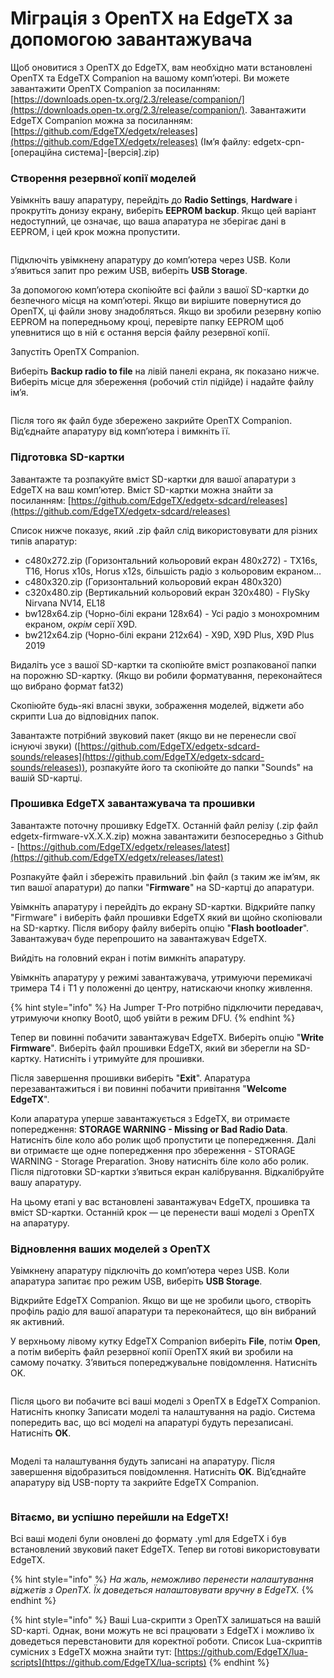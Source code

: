 # Міграція з OpenTX на EdgeTX за допомогою завантажувача

Щоб оновитися з OpenTX до EdgeTX, вам необхідно мати встановлені OpenTX та EdgeTX Companion на вашому комп’ютері. Ви можете завантажити OpenTX Companion за посиланням: [https://downloads.open-tx.org/2.3/release/companion/](https://downloads.open-tx.org/2.3/release/companion/). Завантажити EdgeTX Companion можна за посиланням: [https://github.com/EdgeTX/edgetx/releases](https://github.com/EdgeTX/edgetx/releases) (Ім’я файлу: edgetx-cpn-[операційна система]-[версія].zip)

### Створення резервної копії моделей

Увімкніть вашу апаратуру, перейдіть до **Radio Settings**, **Hardware** і прокрутіть донизу екрану, виберіть **EEPROM backup**. Якщо цей варіант недоступний, це означає, що ваша апаратура не зберігає дані в EEPROM, і цей крок можна пропустити.&#x20;

<figure><img src="../.gitbook/assets/update14.png" alt=""><figcaption></figcaption></figure>

Підключіть увімкнену апаратуру до комп’ютера через USB. Коли зʼявиться запит про режим USB, виберіть **USB Storage**.&#x20;

За допомогою комп’ютера скопіюйте всі файли з вашої SD-картки до безпечного місця на комп’ютері. Якщо ви вирішите повернутися до OpenTX, ці файли знову знадобляться. Якщо ви зробили резервну копію EEPROM на попередньому кроці, перевірте папку EEPROM щоб упевнитися що в ній є остання версія файлу резервної копії.

Запустіть OpenTX Companion.&#x20;

Виберіть **Backup radio to file** на лівій панелі екрана, як показано нижче. Виберіть місце для збереження (робочий стіл підійде) і надайте файлу імʼя.

<figure><img src="../.gitbook/assets/update1.png" alt=""><figcaption></figcaption></figure>

Після того як файл буде збережено закрийте OpenTX Companion. Від’єднайте апаратуру від комп’ютера і вимкніть її.

### Підготовка SD-картки

Завантажте та розпакуйте вміст SD-картки для вашої апаратури з EdgeTX на ваш комп’ютер. Вміст SD-картки можна знайти за посиланням: [https://github.com/EdgeTX/edgetx-sdcard/releases](https://github.com/EdgeTX/edgetx-sdcard/releases)

Список нижче показує, який .zip файл слід використовувати для різних типів апаратур:

* c480x272.zip (Горизонтальний кольоровий екран 480x272) - TX16s, T16, Horus x10s, Horus x12s, більшість радіо з кольоровим екраном…
* c480x320.zip (Горизонтальний кольоровий екран 480x320)
* c320x480.zip (Вертикальний кольоровий екран 320x480) - FlySky Nirvana NV14, EL18
* bw128x64.zip (Чорно-білі екрани 128x64) - Усі радіо з монохромним екраном, _окрім_ серії X9D.
* bw212x64.zip (Чорно-білі екрани 212x64) - X9D, X9D Plus, X9D Plus 2019

Видаліть усе з вашої SD-картки та скопіюйте вміст розпакованої папки на порожню SD-картку. (Якщо ви робили форматування, переконайтеся що вибрано формат fat32)

Скопіюйте будь-які власні звуки, зображення моделей, віджети або скрипти Lua до відповідних папок.

Завантажте потрібний звуковий пакет (якщо ви не перенесли свої існуючі звуки) ([https://github.com/EdgeTX/edgetx-sdcard-sounds/releases](https://github.com/EdgeTX/edgetx-sdcard-sounds/releases)), розпакуйте його та скопіюйте до папки "Sounds" на вашій SD-картці.

### Прошивка EdgeTX завантажувача та прошивки 

Завантажте поточну прошивку EdgeTX. Останній файл релізу (.zip файл edgetx-firmware-vX.X.X.zip) можна завантажити безпосередньо з Github - [https://github.com/EdgeTX/edgetx/releases/latest](https://github.com/EdgeTX/edgetx/releases/latest)

Розпакуйте файл і збережіть правильний .bin файл (з таким же ім’ям, як тип вашої апаратури) до папки "**Firmware**" на SD-картці до апаратури.

Увімкніть апаратуру і перейдіть до екрану SD-картки. Відкрийте папку "Firmware" і виберіть файл прошивки EdgeTX який ви щойно скопіювали на SD-картку. Після вибору файлу виберіть опцію "**Flash bootloader**". Завантажувач буде перепрошито на завантажувач EdgeTX.

Вийдіть на головний екран і потім вимкніть апаратуру.

Увімкніть апаратуру у режимі завантажувача, утримуючи перемикачі тримера T4 і T1 у положенні до центру, натискаючи кнопку живлення.

{% hint style="info" %}
На Jumper T-Pro потрібно підключити передавач, утримуючи кнопку Boot0, щоб увійти в режим DFU.
{% endhint %}

Тепер ви повинні побачити завантажувач EdgeTX. Виберіть опцію "**Write Firmware**". Виберіть файл прошивки EdgeTX, який ви зберегли на SD-картку. Натисніть і утримуйте для прошивки.

Після завершення прошивки виберіть "**Exit**". Апаратура перезавантажиться і ви повинні побачити привітання "**Welcome EdgeTX**".

Коли апаратура уперше завантажується з EdgeTX, ви отримаєте попередження: **STORAGE WARNING - Missing or Bad Radio Data**. Натисніть біле коло або ролик щоб пропустити це попередження. Далі ви отримаєте ще одне попередження про збереження - STORAGE WARNING - Storage Preparation. Знову натисніть біле коло або ролик. Після підготовки SD-картки з’явиться екран калібрування. Відкалібруйте вашу апаратуру.

На цьому етапі у вас встановлені завантажувач EdgeTX, прошивка та вміст SD-картки. Останній крок — це перенести ваші моделі з OpenTX на апаратуру.&#x20;

### Відновлення ваших моделей з OpenTX

Увімкнену апаратуру підключіть до комп’ютера через USB. Коли апаратура запитає про режим USB, виберіть **USB Storage**.&#x20;

Відкрийте EdgeTX Companion. Якщо ви ще не зробили цього, створіть профіль радіо для вашої апаратури та переконайтеся, що він вибраний як активний.

У верхньому лівому кутку EdgeTX Companion виберіть **File**, потім **Open**, а потім виберіть файл резервної копії OpenTX який ви зробили на самому початку. З’явиться попереджувальне повідомлення. Натисніть OK.

<figure><img src="../.gitbook/assets/update11.png" alt=""><figcaption></figcaption></figure>

Після цього ви побачите всі ваші моделі з OpenTX в EdgeTX Companion. Натисніть кнопку Записати моделі та налаштування на радіо. Система попередить вас, що всі моделі на апаратурі будуть перезаписані. Натисніть **OK**.&#x20;

<figure><img src="../.gitbook/assets/update12.png" alt=""><figcaption></figcaption></figure>

Моделі та налаштування будуть записані на апаратуру. Після завершення відобразиться повідомлення. Натисніть **OK**. Від’єднайте апаратуру від USB-порту та закрийте EdgeTX Companion.

<figure><img src="../.gitbook/assets/update13.png" alt=""><figcaption></figcaption></figure>

### Вітаємо, ви успішно перейшли на EdgeTX!

Всі ваші моделі були оновлені до формату .yml для EdgeTX і був встановлений звуковий пакет EdgeTX. Тепер ви готові використовувати EdgeTX.

{% hint style="info" %}
_На жаль, неможливо перенести налаштування віджетів з OpenTX. Їх доведеться налаштовувати вручну в EdgeTX._
{% endhint %}

{% hint style="info" %}
Ваші Lua-скрипти з OpenTX залишаться на вашій SD-карті. Однак, вони можуть не всі працювати з EdgeTX і можливо їх доведеться перевстановити для коректної роботи. Список Lua-скриптів сумісних з EdgeTX можна знайти тут: [https://github.com/EdgeTX/lua-scripts](https://github.com/EdgeTX/lua-scripts)
{% endhint %}
